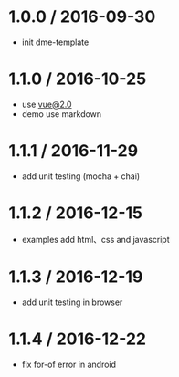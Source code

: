 1.0.0 / 2016-09-30
==================

* init dme-template


1.1.0 / 2016-10-25
==================

* use vue@2.0
* demo use markdown


1.1.1 / 2016-11-29
==================

* add unit testing (mocha + chai)


1.1.2 / 2016-12-15
==================

* examples add html、css and javascript


1.1.3 / 2016-12-19
==================

* add unit testing in browser


1.1.4 / 2016-12-22
==================

* fix for-of error in android
